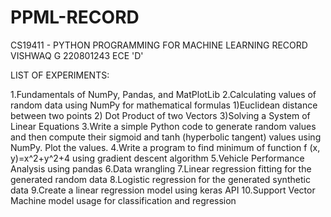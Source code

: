 # PPML-RECORD
CS19411 - PYTHON PROGRAMMING FOR MACHINE LEARNING RECORD VISHWAQ G 220801243 ECE 'D'

LIST OF EXPERIMENTS:


1.Fundamentals of NumPy, Pandas, and MatPlotLib
2.Calculating values of random data using NumPy for mathematical formulas 1)Euclidean distance between
two points 2) Dot Product of two Vectors 3)Solving a System of Linear Equations
3.Write a simple Python code to generate random values and then compute their sigmoid and tanh (hyperbolic
tangent) values using NumPy. Plot the values.
4.Write a program to find minimum of function f (x, y)=x^2+y^2+4 using gradient descent algorithm
5.Vehicle Performance Analysis using pandas
6.Data wrangling
7.Linear regression fitting for the generated random data
8.Logistic regression for the generated synthetic data
9.Create a linear regression model using keras API
10.Support Vector Machine model usage for classification and regression
